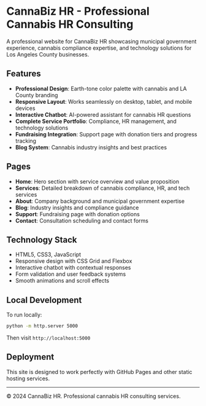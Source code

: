 # CannaBiz HR - Professional Cannabis HR Consulting

A professional website for CannaBiz HR showcasing municipal government experience, cannabis compliance expertise, and technology solutions for Los Angeles County businesses.

## Features

- **Professional Design**: Earth-tone color palette with cannabis and LA County branding
- **Responsive Layout**: Works seamlessly on desktop, tablet, and mobile devices
- **Interactive Chatbot**: AI-powered assistant for cannabis HR questions
- **Complete Service Portfolio**: Compliance, HR management, and technology solutions
- **Fundraising Integration**: Support page with donation tiers and progress tracking
- **Blog System**: Cannabis industry insights and best practices

## Pages

- **Home**: Hero section with service overview and value proposition
- **Services**: Detailed breakdown of cannabis compliance, HR, and tech services
- **About**: Company background and municipal government expertise
- **Blog**: Industry insights and compliance guidance
- **Support**: Fundraising page with donation options
- **Contact**: Consultation scheduling and contact forms

## Technology Stack

- HTML5, CSS3, JavaScript
- Responsive design with CSS Grid and Flexbox
- Interactive chatbot with contextual responses
- Form validation and user feedback systems
- Smooth animations and scroll effects

## Local Development

To run locally:
```bash
python -m http.server 5000
```

Then visit `http://localhost:5000`

## Deployment

This site is designed to work perfectly with GitHub Pages and other static hosting services.

---

© 2024 CannaBiz HR. Professional cannabis HR consulting services.